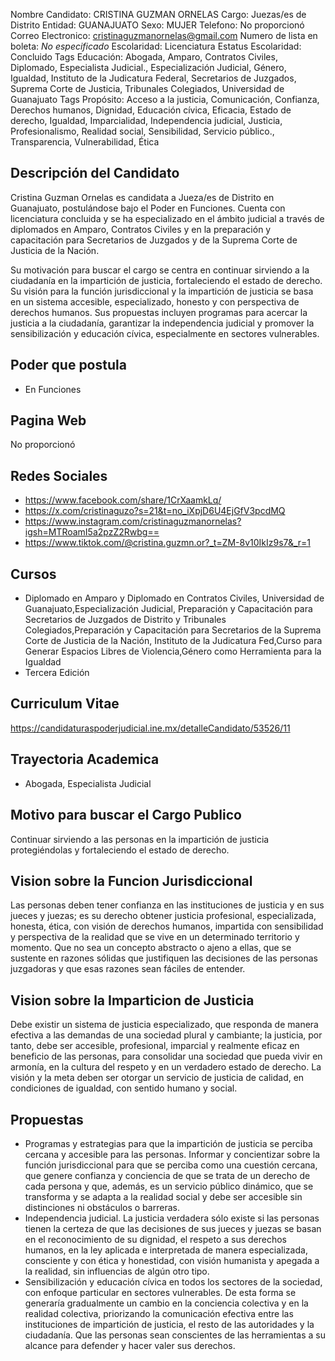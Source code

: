 Nombre Candidato: CRISTINA GUZMAN ORNELAS
Cargo: Juezas/es de Distrito
Entidad: GUANAJUATO
Sexo: MUJER
Telefono: No proporcionó
Correo Electronico: cristinaguzmanornelas@gmail.com
Numero de lista en boleta: *No especificado*
Escolaridad: Licenciatura
Estatus Escolaridad: Concluido
Tags Educación: Abogada, Amparo, Contratos Civiles, Diplomado, Especialista Judicial., Especialización Judicial, Género, Igualdad, Instituto de la Judicatura Federal, Secretarios de Juzgados, Suprema Corte de Justicia, Tribunales Colegiados, Universidad de Guanajuato
Tags Propósito: Acceso a la justicia, Comunicación, Confianza, Derechos humanos, Dignidad, Educación cívica, Eficacia, Estado de derecho, Igualdad, Imparcialidad, Independencia judicial, Justicia, Profesionalismo, Realidad social, Sensibilidad, Servicio público., Transparencia, Vulnerabilidad, Ética


## Descripción del Candidato 

Cristina Guzman Ornelas es candidata a Jueza/es de Distrito en Guanajuato, postulándose bajo el Poder en Funciones. Cuenta con licenciatura concluida y se ha especializado en el ámbito judicial a través de diplomados en Amparo, Contratos Civiles y en la preparación y capacitación para Secretarios de Juzgados y de la Suprema Corte de Justicia de la Nación. 

Su motivación para buscar el cargo se centra en continuar sirviendo a la ciudadanía en la impartición de justicia, fortaleciendo el estado de derecho. Su visión para la función jurisdiccional y la impartición de justicia se basa en un sistema accesible, especializado, honesto y con perspectiva de derechos humanos. Sus propuestas incluyen programas para acercar la justicia a la ciudadanía, garantizar la independencia judicial y promover la sensibilización y educación cívica, especialmente en sectores vulnerables.


## Poder que postula

- En Funciones


## Pagina Web

No proporcionó


## Redes Sociales

- https://www.facebook.com/share/1CrXaamkLq/
- https://x.com/cristinaguzo?s=21&t=no_iXpjD6U4EjGfV3pcdMQ
- https://www.instagram.com/cristinaguzmanornelas?igsh=MTRoamI5a2pzZ2Rwbg==
- https://www.tiktok.com/@cristina.guzmn.or?_t=ZM-8v10IkIz9s7&_r=1


## Cursos

- Diplomado en Amparo y Diplomado en Contratos Civiles, Universidad de Guanajuato,Especialización Judicial, Preparación y Capacitación para Secretarios de Juzgados de Distrito y Tribunales Colegiados,Preparación y Capacitación para Secretarios de la Suprema Corte de Justicia de la Nación, Instituto de la Judicatura Fed,Curso para Generar Espacios Libres de Violencia,Género como Herramienta para la Igualdad
- Tercera Edición


## Curriculum Vitae

https://candidaturaspoderjudicial.ine.mx/detalleCandidato/53526/11


## Trayectoria Academica

- Abogada, Especialista Judicial


## Motivo para buscar el Cargo Publico

Continuar sirviendo a las personas en la impartición de justicia protegiéndolas y fortaleciendo el estado de derecho.


## Vision sobre la Funcion Jurisdiccional

Las personas deben tener confianza en las instituciones de justicia y en sus jueces y juezas; es su derecho obtener justicia profesional, especializada, honesta, ética, con visión de derechos humanos, impartida con sensibilidad y perspectiva de la realidad que se vive en un determinado territorio y momento. Que no sea un concepto abstracto o ajeno a ellas, que se sustente en razones sólidas que justifiquen las decisiones de las personas juzgadoras y que esas razones sean fáciles de entender.


## Vision sobre la Imparticion de Justicia

Debe existir un sistema de justicia especializado, que responda de manera efectiva a las demandas de una sociedad plural y cambiante; la justicia, por tanto, debe ser accesible, profesional, imparcial y realmente eficaz en beneficio de las personas, para consolidar una sociedad que pueda vivir en armonía, en la cultura del respeto y en un verdadero estado de derecho. La visión y la meta deben ser otorgar un servicio de justicia de calidad, en condiciones de igualdad, con sentido humano y social.


## Propuestas

- Programas y estrategias para que la impartición de justicia se perciba cercana y accesible para las personas. Informar y concientizar sobre la función jurisdiccional para que se perciba como una cuestión cercana, que genere confianza y conciencia de que se trata de un derecho de cada persona y que, además, es un servicio público dinámico, que se transforma y se adapta a la realidad social y debe ser accesible sin distinciones ni obstáculos o barreras.
- Independencia judicial. La justicia verdadera sólo existe si las personas tienen la certeza de que las decisiones de sus jueces y juezas se basan en el reconocimiento de su dignidad, el respeto a sus derechos humanos, en la ley aplicada e interpretada de manera especializada, consciente y con ética y honestidad, con visión humanista y apegada a la realidad, sin influencias de algún otro tipo.
- Sensibilización y educación cívica en todos los sectores de la sociedad, con enfoque particular en sectores vulnerables. De esta forma se generaría gradualmente un cambio en la conciencia colectiva y en la realidad colectiva, priorizando la comunicación efectiva entre las instituciones de impartición de justicia, el resto de las autoridades y la ciudadanía. Que las personas sean conscientes de las herramientas a su alcance para defender y hacer valer sus derechos.

